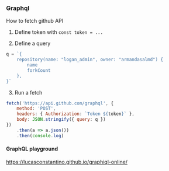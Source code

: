 ### Graphql

How to fetch github API

1. Define token with `const token = ...`

2) Define a query

```js
q = `{
    repository(name: "logan_admin", owner: "armandasalmd") {
        name
        forkCount
    },
}`
```

3. Run a fetch

```js
fetch('https://api.github.com/graphql', {
	method: 'POST',
	headers: { Authorization: `Token ${token}` },
	body: JSON.stringify({ query: q })
})
	.then(a => a.json())
	.then(console.log)
```

#### GraphQL playground

https://lucasconstantino.github.io/graphiql-online/
